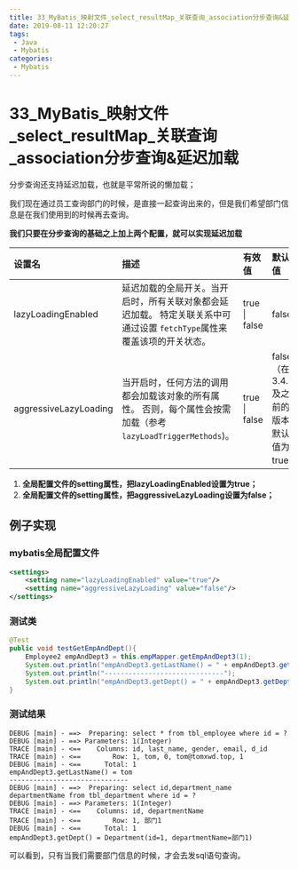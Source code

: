 ```yaml
---
title: 33_MyBatis_映射文件_select_resultMap_关联查询_association分步查询&延迟加载
date: 2019-08-11 12:20:27
tags: 
 - Java
 - Mybatis
categories:
 - Mybatis
---
```


# 33_MyBatis\_映射文件\_select_resultMap\_关联查询_association分步查询&延迟加载

分步查询还支持延迟加载，也就是平常所说的懒加载；

我们现在通过员工查询部门的时候，是直接一起查询出来的，但是我们希望部门信息是在我们使用到的时候再去查询。

**我们只要在分步查询的基础之上加上两个配置，就可以实现延迟加载**

| 设置名                | 描述                                                         | 有效值        | 默认值                                       |
| :-------------------- | :----------------------------------------------------------- | :------------ | :------------------------------------------- |
| lazyLoadingEnabled    | 延迟加载的全局开关。当开启时，所有关联对象都会延迟加载。 特定关联关系中可通过设置 `fetchType`属性来覆盖该项的开关状态。 | true \| false | false                                        |
| aggressiveLazyLoading | 当开启时，任何方法的调用都会加载该对象的所有属性。 否则，每个属性会按需加载（参考 `lazyLoadTriggerMethods`)。 | true \| false | false （在 3.4.1 及之前的版本默认值为 true） |

1. **全局配置文件的setting属性，把lazyLoadingEnabled设置为true；**
2. **全局配置文件的setting属性，把aggressiveLazyLoading设置为false；**

## 例子实现

### mybatis全局配置文件

```xml
<settings>
    <setting name="lazyLoadingEnabled" value="true"/>
    <setting name="aggressiveLazyLoading" value="false"/>
</settings>
```

### 测试类

```java
@Test
public void testGetEmpAndDept(){
    Employee2 empAndDept3 = this.empMapper.getEmpAndDept3(1);
    System.out.println("empAndDept3.getLastName() = " + empAndDept3.getLastName());
    System.out.println("------------------------------");
    System.out.println("empAndDept3.getDept() = " + empAndDept3.getDept());
}
```

### 测试结果

```
DEBUG [main] - ==>  Preparing: select * from tbl_employee where id = ? 
DEBUG [main] - ==> Parameters: 1(Integer)
TRACE [main] - <==    Columns: id, last_name, gender, email, d_id
TRACE [main] - <==        Row: 1, tom, 0, tom@tomxwd.top, 1
DEBUG [main] - <==      Total: 1
empAndDept3.getLastName() = tom
------------------------------
DEBUG [main] - ==>  Preparing: select id,department_name departmentName from tbl_department where id = ? 
DEBUG [main] - ==> Parameters: 1(Integer)
TRACE [main] - <==    Columns: id, departmentName
TRACE [main] - <==        Row: 1, 部门1
DEBUG [main] - <==      Total: 1
empAndDept3.getDept() = Department(id=1, departmentName=部门1)
```

可以看到，只有当我们需要部门信息的时候，才会去发sql语句查询。